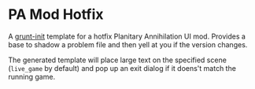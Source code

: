 # PA Mod Hotfix

A [grunt-init](http://gruntjs.com/project-scaffolding) template for a hotfix Planitary Annihilation UI mod.  Provides a base to shadow a problem file and then yell at you if the version changes.

The generated template will place large text on the specified scene (`live_game` by default) and pop up an exit dialog if it doens't match the running game.
